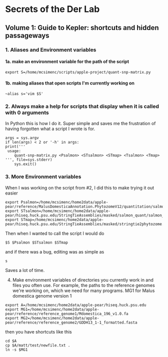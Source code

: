# Secrets of the Der Lab
## Volume 1: Guide to Kepler: shortcuts and hidden passageways
### 1. Aliases and Environment variables

#### 1a. make an environment variable for the path of the script

`export S=/home/mcsimenc/scripts/apple-project/quant-snp-matrix.py`

#### 1b. making aliases that open scripts I'm currently working on

`~alias s='vim $S'`

### 2. Always make a help for scripts that display when it is called with 0 arguments

In Python this is how I do it. Super simple and saves me the frustration of having forgotten what a script I wrote is for.
```
args = sys.argv
if len(args) < 2 or '-h' in args:
print('''
 usage:
	quant-snp-matrix.py <Psalmon> <STsalmon> <STmap> <Tsalmon> <Tmap>
''', file=sys.stderr)
    sys.exit()
```

### 3. More Environment variables

When I was working on the script from #2, I did this to make trying it out easier

```
export Psalmon=/home/mcsimenc/home2data/apple-pear/reference/MalusDomesticaAnnotation.PhytozomeV12/quantitation/salmon_output
export STsalmon=/home/mcsimenc/home2data/apple-pear/hiseq.huck.psu.edu/StringTieAssemblies/masked/salmon_quant/salmon_output
export STmap=/home/mcsimenc/home2data/apple-pear/hiseq.huck.psu.edu/StringTieAssemblies/masked/stringtie2phytozome.map
```

Then when I wanted to call the script I would do

`$S $Psalmon $STsalmon $STmap`

and if there was a bug, editing was as simple as

`s`

Saves a lot of time.

4. Make environment variables of directories you currently work in and files you often use. For example, the paths to the reference genomes we're working on, which we need for many programs. MG1 for Malus domestica genome version 1

```
export A=/home/mcsimenc/home2data/apple-pear/hiseq.huck.psu.edu
export MG1=/home/mcsimenc/home2data/apple-pear/reference/reference_genome1/Mdomestica_196_v1.0.fa
export MG2=/home/mcsimenc/home2data/apple-pear/reference/reference_genome2/GDDH13_1-1_formatted.fasta
```

then you have shortcuts like this

```
cd $A
cp $A/matt/test/newfile.txt .
ln -s $MG1
```
